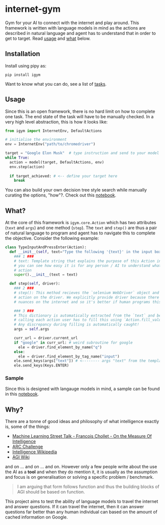 # internet-gym

Gym for your AI to connect with the internet and play around. This framework is written with language models in mind as the actions are described in natural language and agent has to understand that in order to get to target. Read [usage](#usage) and [what](#what) below.

## Installation

Install using pipy as:
```
pip install igym
```

Want to know what you can do, see a list of [tasks](./tasks.md).

## Usage

Since this is an open framework, there is no hard limit on how to complete one task. The end state of the task will have to be manually checked. In a very high level abstraction, this is how it looks like:
```python
from igym import InternetEnv, DefaultActions

# initialise the environment
env = InternetEnv("path/to/chromedriver")

target = "Google Elon Musk"  # type instruction and send to your model
while True:
  action = model(target, DefaultActions, env)
  env.step(action)
  
  if target_achieved: # <-- define your target here
    break
```

You can also build your own decision tree style search while manually curating the options, "how"?. Check out this [notebook](./notebooks/Task%20#1.ipynb).

## What?

At the core of this framework is `igym.core.Action` which has two attributes (`text` and `args`) and one method (`step`). The `text` and `step()` are thus a pair of natural language to program and agent has to navigate this to complete the objective. Consider the following example:
```python
class TypeInputAndPressEnter(Action):
  def __init__(self, text="Type the following '{text}' in the input box and press Enter"):
    ### 1 ###
    # text: Template string that explains the purpose of this Action in natural language
    # you can see how easy it is for any person / AI to understand what is the purpose of this
    # action
    super().__init__(text = text)

  def step(self, driver):
    ### 2 ###
    # step(): This method recieves the `selenium WebDriver` object and it performs the
    # action on the driver. We explicitly provide driver because there are all kinds of
    # nuances on the internet and so it's better if human programs this.

    ### 3 ###
    # This dictionary is automatically extracted from the `text` and before
    # calling each action user has to fill this using `Action.fill_values()` method.
    # Any discrepancy during filling is automatically caught!
    args = self.args

    curr_url = driver.current_url
    if "google" in curr_url: # weird subroutine for google
      ele = driver.find_element_by_name("q")
    else:
      ele = driver.find_element_by_tag_name("input")
    ele.send_keys(args["text"]) # <-------- args "text" from the template
    ele.send_keys(Keys.ENTER)
```

### Sample

Since this is designed with langauge models in mind, a sample can be found in this [notebook](./notebooks/Task%20%231%20with%20GPT2.ipynb).

## Why?

There are a tonne of good ideas and philosophy of what intelligence exactly is, some of the things:
* [Machine Learning Street Talk - Francois Chollet - On the Measure Of Intelligence](https://www.youtube.com/watch?v=mEVnu-KZjq4)
* [ARC Challenge](https://arxiv.org/pdf/1911.01547.pdf)
* [Intelligence Wikipedia](https://en.wikipedia.org/wiki/Intelligence)
* [AGI Wiki](https://en.wikipedia.org/wiki/Artificial_general_intelligence)

and on ... and on ... and on. However only a few people write about the use the AI as a **tool** and when they do mention it, it is usually as the assumption and focus is on generalisation or solving a specific problem / benchmark.

> I am arguing that form follows function and thus the building blocks of AGI should be based on function.

This project aims to test the ability of language models to travel the internet and answer questions. If it can travel the internet, then it can answer questions far better than any human individual can based on the amount of cached information on Google.

<!-- ### Benchmarking

Since there are no datasets available for this, obvio., we can check what siri does. Attached is the screenshot from Siri:

<img src="./assets/wiki_elon_siri.png" height=400px>

Note that the reason it gives such a beautiful response is because it is calling an API that does things. -->
